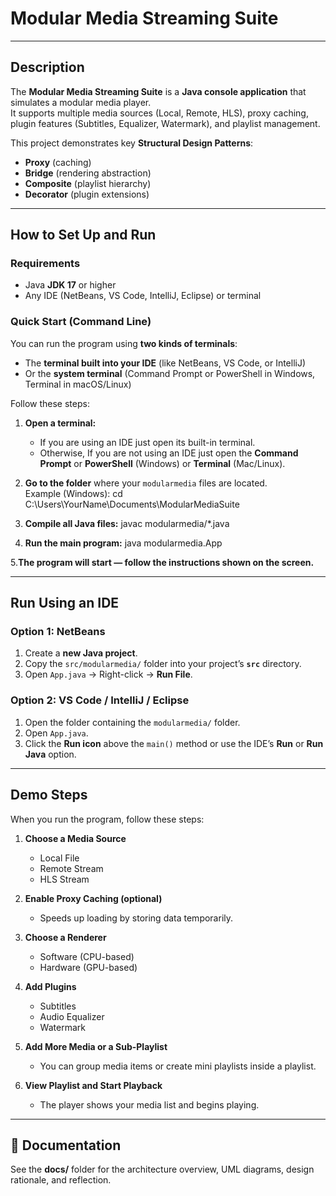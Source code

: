# Modular Media Streaming Suite
---
## Description
The **Modular Media Streaming Suite** is a **Java console application** that simulates a modular media player.  
It supports multiple media sources (Local, Remote, HLS), proxy caching, plugin features (Subtitles, Equalizer, Watermark), and playlist management.

This project demonstrates key **Structural Design Patterns**:
- **Proxy** (caching)
- **Bridge** (rendering abstraction)
- **Composite** (playlist hierarchy)
- **Decorator** (plugin extensions)
  
---
## How to Set Up and Run

### Requirements
- Java **JDK 17** or higher  
- Any IDE (NetBeans, VS Code, IntelliJ, Eclipse) or terminal

### Quick Start (Command Line)

You can run the program using **two kinds of terminals**:

- The **terminal built into your IDE** (like NetBeans, VS Code, or IntelliJ)  
- Or the **system terminal** (Command Prompt or PowerShell in Windows, Terminal in macOS/Linux)

Follow these steps:

1. **Open a terminal:**
   - If you are using an IDE just open its built-in terminal.  
   - Otherwise, If you are not using an IDE just open the **Command Prompt** or **PowerShell** (Windows) or **Terminal** (Mac/Linux).

2. **Go to the folder** where your `modularmedia` files are located.  
   Example (Windows):
   cd C:\Users\YourName\Documents\ModularMediaSuite

3. **Compile all Java files:**
javac modularmedia/*.java

4. **Run the main program:**
java modularmedia.App

5.**The program will start — follow the instructions shown on the screen.**

---
## Run Using an IDE

### Option 1: NetBeans
1. Create a **new Java project**.  
2. Copy the `src/modularmedia/` folder into your project’s **`src`** directory.  
3. Open `App.java` → Right-click → **Run File**.

### Option 2: VS Code / IntelliJ / Eclipse
1. Open the folder containing the `modularmedia/` folder.  
2. Open `App.java`.  
3. Click the **Run icon** above the `main()` method or use the IDE’s **Run** or **Run Java** option.

---
## Demo Steps

When you run the program, follow these steps:

1. **Choose a Media Source**
   - Local File  
   - Remote Stream  
   - HLS Stream  

2. **Enable Proxy Caching (optional)**
   - Speeds up loading by storing data temporarily.

3. **Choose a Renderer**
   - Software (CPU-based)  
   - Hardware (GPU-based)  

4. **Add Plugins**
   - Subtitles  
   - Audio Equalizer  
   - Watermark  

5. **Add More Media or a Sub-Playlist**
   - You can group media items or create mini playlists inside a playlist.

6. **View Playlist and Start Playback**
   - The player shows your media list and begins playing.

---
## 📄 Documentation
See the **docs/** folder for the architecture overview, UML diagrams, design rationale, and reflection.

